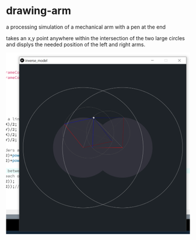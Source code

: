 # drawing-arm
a processing simulation of a mechanical arm with a pen at the end

takes an x,y point anywhere within the intersection of the two large circles and displys the needed position of the left and right arms.
 
![alt text](https://github.com/91Seconds/drawing-arm/blob/master/sample/ScreenShot.png "ScreenShot")
